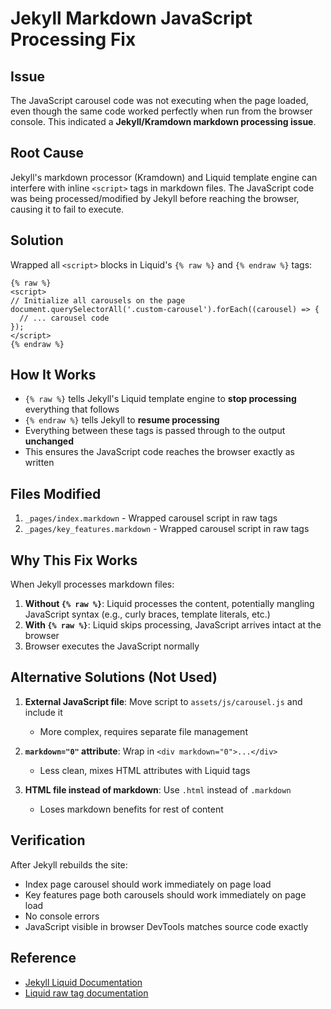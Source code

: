 # Jekyll Markdown JavaScript Processing Fix

## Issue

The JavaScript carousel code was not executing when the page loaded, even though the same code worked perfectly when run from the browser console. This indicated a **Jekyll/Kramdown markdown processing issue**.

## Root Cause

Jekyll's markdown processor (Kramdown) and Liquid template engine can interfere with inline `<script>` tags in markdown files. The JavaScript code was being processed/modified by Jekyll before reaching the browser, causing it to fail to execute.

## Solution

Wrapped all `<script>` blocks in Liquid's `{% raw %}` and `{% endraw %}` tags:

```liquid
{% raw %}
<script>
// Initialize all carousels on the page
document.querySelectorAll('.custom-carousel').forEach((carousel) => {
  // ... carousel code
});
</script>
{% endraw %}
```

## How It Works

- `{% raw %}` tells Jekyll's Liquid template engine to **stop processing** everything that follows
- `{% endraw %}` tells Jekyll to **resume processing**
- Everything between these tags is passed through to the output **unchanged**
- This ensures the JavaScript code reaches the browser exactly as written

## Files Modified

1. `_pages/index.markdown` - Wrapped carousel script in raw tags
2. `_pages/key_features.markdown` - Wrapped carousel script in raw tags

## Why This Fix Works

When Jekyll processes markdown files:
1. **Without `{% raw %}`**: Liquid processes the content, potentially mangling JavaScript syntax (e.g., curly braces, template literals, etc.)
2. **With `{% raw %}`**: Liquid skips processing, JavaScript arrives intact at the browser
3. Browser executes the JavaScript normally

## Alternative Solutions (Not Used)

1. **External JavaScript file**: Move script to `assets/js/carousel.js` and include it
   - More complex, requires separate file management
   
2. **`markdown="0"` attribute**: Wrap in `<div markdown="0">...</div>`
   - Less clean, mixes HTML attributes with Liquid tags

3. **HTML file instead of markdown**: Use `.html` instead of `.markdown`
   - Loses markdown benefits for rest of content

## Verification

After Jekyll rebuilds the site:
- Index page carousel should work immediately on page load
- Key features page both carousels should work immediately on page load
- No console errors
- JavaScript visible in browser DevTools matches source code exactly

## Reference

- [Jekyll Liquid Documentation](https://jekyllrb.com/docs/liquid/)
- [Liquid raw tag documentation](https://shopify.github.io/liquid/tags/raw/)
